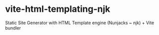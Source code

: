 # vite-html-templating-njk
Static Site Generator with HTML Template engine (Nunjacks ~ njk) + Vite bundler
